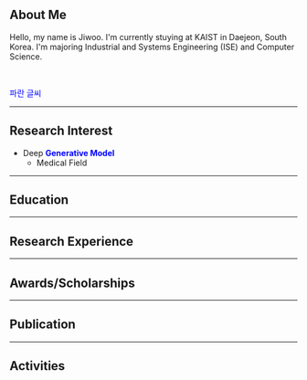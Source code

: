 ## About Me
Hello, my name is Jiwoo. I'm currently stuying at KAIST in Daejeon, South Korea. I'm majoring Industrial and Systems Engineering (ISE) and Computer Science. 

<br>

<span style="color:blue">파란 글씨</span>

---

## Research Interest
- Deep **<span style="color:blue">Generative Model</span>**
  - Medical Field

***

## Education

***

## Research Experience

***

## Awards/Scholarships

***

## Publication

***

## Activities
